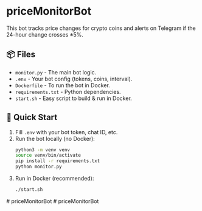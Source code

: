 # priceMonitorBot

This bot tracks price changes for crypto coins and alerts on Telegram if the 24-hour change crosses ±5%.

## 📦 Files
- `monitor.py` - The main bot logic.
- `.env` - Your bot config (tokens, coins, interval).
- `Dockerfile` - To run the bot in Docker.
- `requirements.txt` - Python dependencies.
- `start.sh` - Easy script to build & run in Docker.

## 🚀 Quick Start

1. Fill `.env` with your bot token, chat ID, etc.
2. Run the bot locally (no Docker):
    ```bash
    python3 -m venv venv
    source venv/bin/activate
    pip install -r requirements.txt
    python monitor.py
    ```
3. Run in Docker (recommended):
    ```bash
    ./start.sh
    ```
#   p r i c e M o n i t o r B o t  
 #   p r i c e M o n i t o r B o t  
 